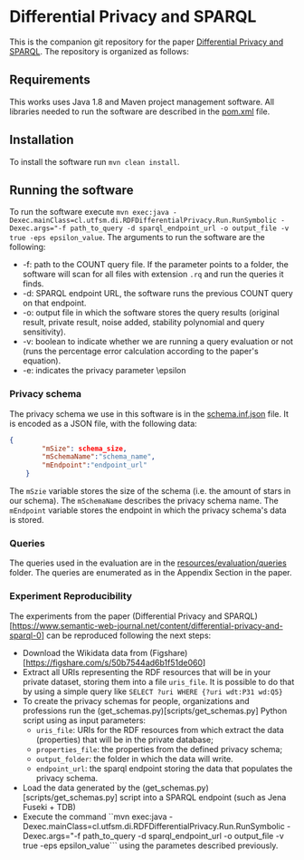 # Differential Privacy and SPARQL

This is the companion git repository for the paper [Differential Privacy and SPARQL](http://www.semantic-web-journal.net/content/differential-privacy-and-sparql-0). The repository is organized as follows:

## Requirements

This works uses Java 1.8 and Maven project management software. All libraries needed to run the software are described in the [pom.xml](pom.xml) file.

## Installation

To install the software run `mvn clean install`. 

## Running the software

To run the software execute ```mvn exec:java -Dexec.mainClass=cl.utfsm.di.RDFDifferentialPrivacy.Run.RunSymbolic -Dexec.args="-f path_to_query -d sparql_endpoint_url -o output_file -v true -eps epsilon_value```. The arguments to run the software are the following:

 * -f: path to the COUNT query file. If the parameter points to a folder, the software will scan for all files with extension `.rq` and run the queries it finds.
 * -d: SPARQL endpoint URL, the software runs the previous COUNT query on that endpoint. 
 * -o: output file in which the software stores the query results (original result, private result, noise added, stability polynomial and query sensitivity).
 * -v: boolean to indicate whether we are running a query evaluation or not (runs the percentage error calculation according to the paper's equation).
 * -e: indicates the privacy parameter \epsilon 


### Privacy schema 

The privacy schema we use in this software is in the [schema.inf.json](resources/schema.info.json) file. It is encoded as a JSON file, with the following data:

```json
{
        "mSize": schema_size,
        "mSchemaName":"schema_name",
        "mEndpoint":"endpoint_url"
    }
```
The `mSzie` variable stores the size of the schema (i.e. the amount of stars in our schema). The `mSchemaName` describes the privacy schema name. The `mEndpoint` variable stores the endpoint in which the privacy schema's data is stored.


### Queries

The queries used in the evaluation are in the [resources/evaluation/queries](resources/evaluation/queries) folder. The queries are enumerated as in the Appendix Section in the paper.

### Experiment Reproducibility

The experiments from the paper (Differential Privacy and SPARQL)[https://www.semantic-web-journal.net/content/differential-privacy-and-sparql-0] can be reproduced following the next steps:

 * Download the Wikidata data from (Figshare)[https://figshare.com/s/50b7544ad6b1f51de060]
 * Extract all URIs representing the RDF resources that will be in your private dataset, storing them into a file `uris_file`. It is possible to do that by using a simple query like `SELECT ?uri WHERE {?uri wdt:P31 wd:Q5}`
 * To create the privacy schemas for people, organizations and professions run the (get_schemas.py)[scripts/get_schemas.py] Python script using as input parameters:
    * `uris_file`: URIs for the RDF resources from which extract the data (properties) that will be in the private database;
    * `properties_file`: the properties from the defined privacy schema;
    * `output_folder`: the folder in which the data will write.
    * `endpoint_url`: the sparql endpoint storing the data that populates the privacy schema.
 * Load the data generated by the (get_schemas.py)[scripts/get_schemas.py] script into a SPARQL endpoint (such as Jena Fuseki + TDB)
 * Execute the command ``mvn exec:java -Dexec.mainClass=cl.utfsm.di.RDFDifferentialPrivacy.Run.RunSymbolic -Dexec.args="-f path_to_query -d sparql_endpoint_url -o output_file -v true -eps epsilon_value``` using the parametes described previously.